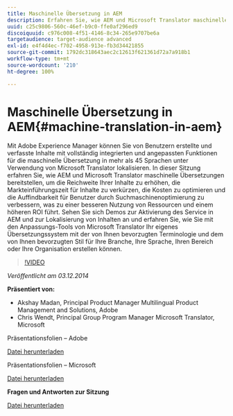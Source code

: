 ```yaml
---
title: Maschinelle Übersetzung in AEM
description: Erfahren Sie, wie AEM und Microsoft Translator maschinelle Übersetzungen bereitstellen, um die Reichweite Ihrer Inhalte zu erhöhen, die Markteinführungszeit für Inhalte zu verkürzen, die Kosten zu optimieren und die Auffindbarkeit für Benutzer durch Suchmaschinenoptimierung zu verbessern, was zu einer besseren Nutzung von Ressourcen und einem höheren ROI führt.
uuid: c25c9806-560c-46ef-b9c0-ffe0af296ed9
discoiquuid: c976c008-4f51-4146-8c34-265e9707be6a
targetaudience: target-audience advanced
exl-id: e4f4d4ec-f702-4958-913e-fb3d34421855
source-git-commit: 1792dc318643aec2c12613f621361d72a7a918b1
workflow-type: tm+mt
source-wordcount: '210'
ht-degree: 100%

---
```


# Maschinelle Übersetzung in AEM{#machine-translation-in-aem}

Mit Adobe Experience Manager können Sie von Benutzern erstellte und verfasste Inhalte mit vollständig integrierten und angepassten Funktionen für die maschinelle Übersetzung in mehr als 45 Sprachen unter Verwendung von Microsoft Translator lokalisieren. In dieser Sitzung erfahren Sie, wie AEM und Microsoft Translator maschinelle Übersetzungen bereitstellen, um die Reichweite Ihrer Inhalte zu erhöhen, die Markteinführungszeit für Inhalte zu verkürzen, die Kosten zu optimieren und die Auffindbarkeit für Benutzer durch Suchmaschinenoptimierung zu verbessern, was zu einer besseren Nutzung von Ressourcen und einem höheren ROI führt. Sehen Sie sich Demos zur Aktivierung des Service in AEM und zur Lokalisierung von Inhalten an und erfahren Sie, wie Sie mit den Anpassungs-Tools von Microsoft Translator Ihr eigenes Übersetzungssystem mit der von Ihnen bevorzugten Terminologie und dem von Ihnen bevorzugten Stil für Ihre Branche, Ihre Sprache, Ihren Bereich oder Ihre Organisation erstellen können.

>[!VIDEO](https://video.tv.adobe.com/v/19383/?quality=9)

*Veröffentlicht am 03.12.2014*

**Präsentiert von:**

* Akshay Madan, Principal Product Manager Multilingual Product Management and Solutions, Adobe
* Chris Wendt, Principal Group Program Manager Microsoft Translator, Microsoft

Präsentationsfolien – Adobe

[Datei herunterladen](assets/aem-gems-machine-translation-12-03-14.pdf)

Präsentationsfolien – Microsoft

[Datei herunterladen](assets/adobe-microsoft-gems-12-03-14.pdf)

**Fragen und Antworten zur Sitzung**

[Datei herunterladen](assets/q-a-machine-translation-12-3-14.pdf)
<!--
[Get back to the Overview](https://helpx.adobe.com/experience-manager/kt/eseminars/gems/aem-index.html)
-->
